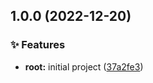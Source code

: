

## 1.0.0 (2022-12-20)


### ✨ Features

* **root:** initial project ([37a2fe3](https://github.com/nikitababko/reset-css/commit/37a2fe3cd6a15e22df1871383c5e12e4cd5dd352))
